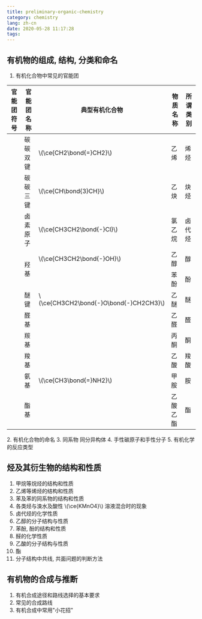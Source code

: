 ```yaml
---
title: preliminary-organic-chemistry
category: chemistry
lang: zh-cn
date: 2020-05-28 11:17:28
tags:
---
```


## 有机物的组成, 结构, 分类和命名

1. 有机化合物中常见的官能团
<table>
<thead>
  <tr>
    <th>官能团符号</th>
    <th>官能团名称</th>
    <th>典型有机化合物</th>
    <th>物质名称</th>
    <th>所谓类别</th>
  </tr>
</thead>
<tbody>
  <tr>
    <td></td>
    <td>碳碳双键</td>
    <td>\(\ce{CH2\bond{=}CH2}\)</td>
    <td>乙烯</td>
    <td>烯烃</td>
  </tr>
  <tr>
    <td></td>
    <td>碳碳三键</td>
    <td>\(\ce{CH\bond{3}CH}\)</td>
    <td>乙炔</td>
    <td>炔烃</td>
  </tr>
  <tr>
    <td></td>
    <td>卤素原子</td>
    <td>\(\ce{CH3CH2\bond{-}Cl}\)</td>
    <td>氯乙烷</td>
    <td>卤代烃</td>
  </tr>
  <tr>
    <td></td>
    <td rowspan="2">羟基</td>
    <td>\(\ce{CH3CH2\bond{-}OH}\)</td>
    <td>乙醇</td>
    <td>醇</td>
  </tr>
  <tr>
    <td></td>
    <td></td>
    <td>苯酚</td>
    <td>酚</td>
  </tr>
  <tr>
    <td></td>
    <td>醚键</td>
    <td>\(\ce{CH3CH2\bond{-}O\bond{-}CH2CH3}\)</td>
    <td>乙醚</td>
    <td>醚</td>
  </tr>
  <tr>
    <td></td>
    <td>醛基</td>
    <td></td>
    <td>乙醛</td>
    <td>醛</td>
  </tr>
  <tr>
    <td></td>
    <td>羰基</td>
    <td></td>
    <td>丙酮</td>
    <td>酮</td>
  </tr>
  <tr>
    <td></td>
    <td>羧基</td>
    <td></td>
    <td>乙酸</td>
    <td>羧酸</td>
  </tr>
  <tr>
    <td></td>
    <td>氨基</td>
    <td>\(\ce{CH3\bond{=}NH2}\)</td>
    <td>甲胺</td>
    <td>胺</td>
  </tr>
  <tr>
    <td></td>
    <td>酯基</td>
    <td></td>
    <td>乙酸乙酯</td>
    <td>酯</td>
  </tr>
</tbody>
</table>
2. 有机化合物的命名
3. 同系物 同分异构体
4. 手性碳原子和手性分子
5. 有机化学的反应类型

## 烃及其衍生物的结构和性质

1. 甲烷等烷烃的结构和性质
2. 乙烯等烯烃的结构和性质
3. 苯及苯的同系物的结构和性质
4. 各类烃与溴水及酸性 \\(\ce{KMnO4}\\) 溶液混合时的现象
5. 卤代烃的化学性质
6. 乙醇的分子结构与性质
7. 苯酚, 酚的结构和性质
8. 醛的化学性质
9. 乙酸的分子结构与性质
10. 酯
11. 分子结构中共线, 共面问题的判断方法

## 有机物的合成与推断

1. 有机合成途径和路线选择的基本要求
2. 常见的合成路线
3. 有机合成中常用"小花招"
